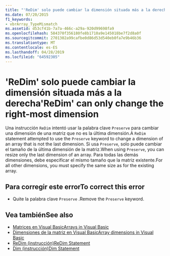 ```yaml
---
title: "'ReDim' solo puede cambiar la dimensión situada más a la derecha"
ms.date: 07/20/2015
f1_keywords:
- vbrArray_TypeMismatch
ms.assetid: d53cf41b-7a7a-466c-a29a-920d99698fa9
ms.openlocfilehash: 584370f356180fe8b1710a9e145018be7f2d8a0f
ms.sourcegitcommit: 2701302a99cafbe0d86d53d540eb0fa7e9b46b36
ms.translationtype: MT
ms.contentlocale: es-ES
ms.lasthandoff: 04/28/2019
ms.locfileid: "64592305"
---
```

# <a name="redim-can-only-change-the-right-most-dimension"></a><span data-ttu-id="96dc1-102">'ReDim' solo puede cambiar la dimensión situada más a la derecha</span><span class="sxs-lookup"><span data-stu-id="96dc1-102">'ReDim' can only change the right-most dimension</span></span>
<span data-ttu-id="96dc1-103">Una instrucción `ReDim` intentó usar la palabra clave `Preserve` para cambiar una dimensión de una matriz que no es la última dimensión.</span><span class="sxs-lookup"><span data-stu-id="96dc1-103">A `ReDim` statement attempted to use the `Preserve` keyword to change a dimension of an array that is not the last dimension.</span></span> <span data-ttu-id="96dc1-104">Si usa `Preserve`, solo puede cambiar el tamaño de la última dimensión de la matriz.</span><span class="sxs-lookup"><span data-stu-id="96dc1-104">When using `Preserve`, you can resize only the last dimension of an array.</span></span> <span data-ttu-id="96dc1-105">Para todas las demás dimensiones, debe especificar el mismo tamaño que la matriz existente.</span><span class="sxs-lookup"><span data-stu-id="96dc1-105">For all other dimensions, you must specify the same size as for the existing array.</span></span>  
  
## <a name="to-correct-this-error"></a><span data-ttu-id="96dc1-106">Para corregir este error</span><span class="sxs-lookup"><span data-stu-id="96dc1-106">To correct this error</span></span>  
  
- <span data-ttu-id="96dc1-107">Quite la palabra clave `Preserve` .</span><span class="sxs-lookup"><span data-stu-id="96dc1-107">Remove the `Preserve` keyword.</span></span>  
  
## <a name="see-also"></a><span data-ttu-id="96dc1-108">Vea también</span><span class="sxs-lookup"><span data-stu-id="96dc1-108">See also</span></span>

- [<span data-ttu-id="96dc1-109">Matrices en Visual Basic</span><span class="sxs-lookup"><span data-stu-id="96dc1-109">Arrays in Visual Basic</span></span>](~/docs/visual-basic/programming-guide/language-features/arrays/index.md)
- [<span data-ttu-id="96dc1-110">Dimensiones de la matriz en Visual Basic</span><span class="sxs-lookup"><span data-stu-id="96dc1-110">Array dimensions in Visual Basic</span></span>](~/docs/visual-basic/programming-guide/language-features/arrays/array-dimensions.md)
- [<span data-ttu-id="96dc1-111">ReDim (instrucción)</span><span class="sxs-lookup"><span data-stu-id="96dc1-111">ReDim Statement</span></span>](../../visual-basic/language-reference/statements/redim-statement.md)
- [<span data-ttu-id="96dc1-112">Dim (instrucción)</span><span class="sxs-lookup"><span data-stu-id="96dc1-112">Dim Statement</span></span>](../../visual-basic/language-reference/statements/dim-statement.md)
